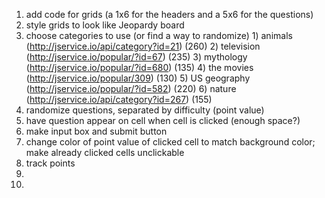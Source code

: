 1) add code for grids (a 1x6 for the headers and a 5x6 for the questions)
2) style grids to look like Jeopardy board
3) choose categories to use (or find a way to randomize)
        1) animals (http://jservice.io/api/category?id=21) (260)
        2) television (http://jservice.io/popular/?id=67) (235)
        3) mythology (http://jservice.io/popular/?id=680) (135)
        4) the movies (http://jservice.io/popular/309) (130)
        5) US geography (http://jservice.io/popular/?id=582) (220)
        6) nature (http://jservice.io/api/category?id=267) (155)
4) randomize questions, separated by difficulty (point value)
5) have question appear on cell when cell is clicked (enough space?)
6) make input box and submit button
7) change color of point value of clicked cell to match background color; make already clicked cells unclickable
8) track points
9) 
10) 
